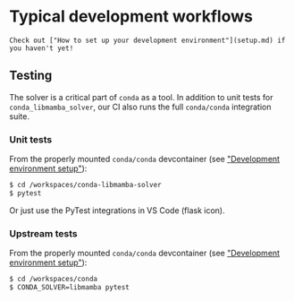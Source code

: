 # Typical development workflows

```{note}
Check out ["How to set up your development environment"](setup.md) if you haven't yet!
```

## Testing

The solver is a critical part of `conda` as a tool.
In addition to unit tests for `conda_libmamba_solver`,
our CI also runs the full `conda/conda` integration suite.

### Unit tests

From the properly mounted `conda/conda` devcontainer (see ["Development environment setup"](setup.md)):

```bash
$ cd /workspaces/conda-libmamba-solver
$ pytest
```

Or just use the PyTest integrations in VS Code (flask icon).

### Upstream tests

From the properly mounted `conda/conda` devcontainer (see ["Development environment setup"](setup.md)):

```bash
$ cd /workspaces/conda
$ CONDA_SOLVER=libmamba pytest
```
